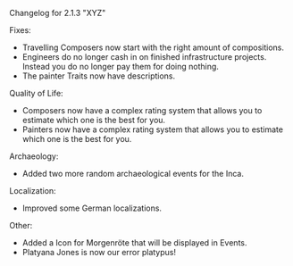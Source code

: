 Changelog for 2.1.3 "XYZ"

Fixes:
- Travelling Composers now start with the right amount of compositions.
- Engineers do no longer cash in on finished infrastructure projects. Instead you do no longer pay them for doing nothing.
- The painter Traits now have descriptions.

Quality of Life:
- Composers now have a complex rating system that allows you to estimate which one is the best for you.
- Painters now have a complex rating system that allows you to estimate which one is the best for you.

Archaeology:
- Added two more random archaeological events for the Inca.

Localization:
- Improved some German localizations.

Other:
- Added a Icon for Morgenröte that will be displayed in Events.
- Platyana Jones is now our error platypus!